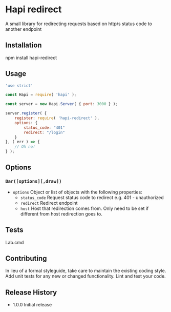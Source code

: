 Hapi redirect
=============

A small library for redirecting requests based on http/s status code to another endpoint

## Installation

  npm install hapi-redirect

## Usage
```js
'use strict'

const Hapi = require( 'hapi' );

const server = new Hapi.Server( { port: 3000 } );

server.register( {
    register: require( 'hapi-redirect' ),
    options: { 
        status_code: "401"
        redirect: "/login"
    }
}, ( err ) => {
    // Oh no!
} );
```
## Options
### `Bar([options][,draw])`

- `options` Object or list of objects with the following properties:
    - `status_code` Request status code to redirect e.g. 401 - unauthorized  
    - `redirect` Redirect endpoint
    - `host` Host that redirection comes from. Only need to be set if different from host redirection goes to. 

## Tests

  Lab.cmd

## Contributing

In lieu of a formal styleguide, take care to maintain the existing coding style.
Add unit tests for any new or changed functionality. Lint and test your code.

## Release History

* 1.0.0 Initial release